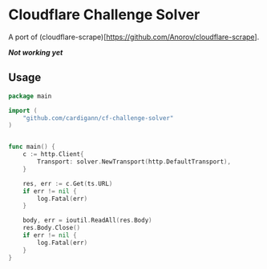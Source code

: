 Cloudflare Challenge Solver
===========================

A port of (cloudflare-scrape)[https://github.com/Anorov/cloudflare-scrape].

***Not working yet***

Usage
-----

```go
package main

import (
    "github.com/cardigann/cf-challenge-solver"
)


func main() {
	c := http.Client{
		Transport: solver.NewTransport(http.DefaultTransport),
	}

	res, err := c.Get(ts.URL)
	if err != nil {
		log.Fatal(err)
	}

	body, err = ioutil.ReadAll(res.Body)
	res.Body.Close()
	if err != nil {
		log.Fatal(err)
	}
}

